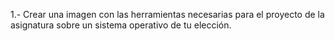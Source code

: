 
1.- Crear una imagen con las herramientas necesarias para el proyecto de la asignatura sobre un sistema operativo de tu elección.

